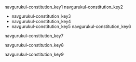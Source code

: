 navgurukul-constitution_key1
navgurukul-constitution_key2
- navgurukul-constitution_key3
- navgurukul-constitution_key4
- navgurukul-constitution_key5
navgurukul-constitution_key6


navgurukul-constitution_key7


navgurukul-constitution_key8


navgurukul-constitution_key9
